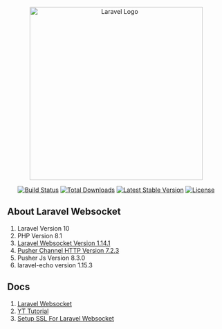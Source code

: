 <p align="center"><a href="https://laravel.com" target="_blank"><img src="https://raw.githubusercontent.com/laravel/art/master/logo-lockup/5%20SVG/2%20CMYK/1%20Full%20Color/laravel-logolockup-cmyk-red.svg" width="400" alt="Laravel Logo"></a></p>

<p align="center">
<a href="https://github.com/laravel/framework/actions"><img src="https://github.com/laravel/framework/workflows/tests/badge.svg" alt="Build Status"></a>
<a href="https://packagist.org/packages/laravel/framework"><img src="https://img.shields.io/packagist/dt/laravel/framework" alt="Total Downloads"></a>
<a href="https://packagist.org/packages/laravel/framework"><img src="https://img.shields.io/packagist/v/laravel/framework" alt="Latest Stable Version"></a>
<a href="https://packagist.org/packages/laravel/framework"><img src="https://img.shields.io/packagist/l/laravel/framework" alt="License"></a>
</p>

## About Laravel Websocket

1. Laravel Version 10
2. PHP Version 8.1
3. [Laravel Websocket Version 1.14.1](https://github.com/beyondcode/laravel-websockets)
4. [Pusher Channel HTTP Version 7.2.3](https://github.com/pusher/pusher-http-php)
5. Pusher Js Version 8.3.0
6. laravel-echo version 1.15.3

## Docs
1. [Laravel Websocket](https://beyondco.de/docs/laravel-websockets/getting-started/introduction)
2. [YT Tutorial](https://www.youtube.com/watch?v=w8rj1C0fLgw)
3. [Setup SSL For Laravel Websocket](https://beyondco.de/docs/laravel-websockets/basic-usage/ssl)